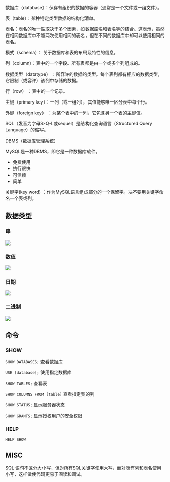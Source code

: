 数据库（database）：保存有组织的数据的容器（通常是一个文件或一组文件）。

表（table）：某种特定类型数据的结构化清单。

表名：表名的唯一性取决于多个因素，如数据库名和表名等的结合。这表示，虽然在相同数据库中不能两次使用相同的表名，但在不同的数据库中却可以使用相同的表名。

模式（schema）： 关于数据库和表的布局及特性的信息。

列（column）：表中的一个字段。所有表都是由一个或多个列组成的。

数据类型（datatype） ：所容许的数据的类型。每个表列都有相应的数据类型，它限制（或容许）该列中存储的数据。

行（row） ：表中的一个记录。

主键（primary key）：一列（或一组列），其值能够唯一区分表中每个行。

外键（foreign key） ：为某个表中的一列，它包含另一个表的主键值。



SQL（发音为字母S-Q-L或sequel）是结构化查询语言（Structured Query Language）的缩写。

DBMS（数据库管理系统）

MySQL是一种DBMS，即它是一种数据库软件。

- 免费使用
- 执行很快
- 可信赖
- 简单



关键字(key word) ：作为MySQL语言组成部分的一个保留字。决不要用关键字命名一个表或列。



## 数据类型

### 串

![](https://file.wangsijie.top/blog/202307081420861.jpeg)

### 数值

![](https://file.wangsijie.top/blog/202307081421728.jpeg)

### 日期

![](https://file.wangsijie.top/blog/202307081421227.jpeg)



### 二进制

![](https://file.wangsijie.top/blog/202307081422752.jpeg)

## 命令

### SHOW

`SHOW DATABASES;` 查看数据库

`USE [database];` 使用指定数据库



`SHOW TABLES;` 查看表

`SHOW COLUMNS FROM [table]` 查看指定表的列



`SHOW STATUS;` 显示服务器状态

`SHOW GRANTS;` 显示授权用户的安全权限

### HELP

`HELP SHOW`



## MISC

SQL 语句不区分大小写，但对所有SQL关键字使用大写，而对所有列和表名使用小写，这样做使代码更易于阅读和调试。

